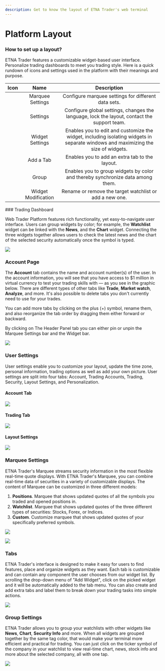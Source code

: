 ```yaml
---
description: Get to know the layout of ETNA Trader's web terminal
---
```


# Platform Layout

### How to set up a layout?

ETNA Trader features  a customizable widget-based user interface. Personalize trading dashboards to meet you trading style. Here is a quick rundown of icons and settings used in the platform with their meanings and purpose. 

<table>
  <thead>
    <tr>
      <th style="text-align:center">Icon</th>
      <th style="text-align:center">Name</th>
      <th style="text-align:center">Description</th>
    </tr>
  </thead>
  <tbody>
    <tr>
      <td style="text-align:center">
        <img src="../../.gitbook/assets/screenshot-2020-03-19-at-16.12.34.png"
        alt/>
      </td>
      <td style="text-align:center">Marquee Settings</td>
      <td style="text-align:center">Configure marquee settings for different data sets.</td>
    </tr>
    <tr>
      <td style="text-align:center">
        <img src="../../.gitbook/assets/screenshot-2020-03-19-at-16.16.37.png"
        alt/>
      </td>
      <td style="text-align:center">Settings</td>
      <td style="text-align:center">Configure global settings, changes the language, lock the layout, contact
        the support team.</td>
    </tr>
    <tr>
      <td style="text-align:center">
        <img src="../../.gitbook/assets/screenshot-2020-03-19-at-16.20.33.png"
        alt/>
      </td>
      <td style="text-align:center">Widget Settings</td>
      <td style="text-align:center">Enables you to edit and customize the widget, including isolating widgets
        in separate windows and maximizing the size of widgets.</td>
    </tr>
    <tr>
      <td style="text-align:center">
        <img src="../../.gitbook/assets/screenshot-2020-03-19-at-16.24.10.png"
        alt/>
      </td>
      <td style="text-align:center">Add a Tab</td>
      <td style="text-align:center">Enables you to add an extra tab to the layout.</td>
    </tr>
    <tr>
      <td style="text-align:center">
        <p></p>
        <p>
          <img src="../../.gitbook/assets/screenshot-2020-03-19-at-16.37.31.png"
          alt/>
        </p>
      </td>
      <td style="text-align:center">Group</td>
      <td style="text-align:center">Enables you to group widgets by color and thereby synchronize data among
        them.</td>
    </tr>
    <tr>
      <td style="text-align:center">
        <p></p>
        <p>
          <img src="../../.gitbook/assets/screenshot-2020-03-19-at-16.38.55.png"
          alt/>
        </p>
      </td>
      <td style="text-align:center">Widget Modification</td>
      <td style="text-align:center">Rename or remove the target watchlist or add a new one.</td>
    </tr>
  </tbody>
</table>### Trading Dashboard

Web Trader Platform features rich functionality, yet easy-to-navigate user interface. Users can group  widgets by color; for example, the **Watchlist** widget can be linked with the **News**, and the **Chart** widget. Connecting the three widgets together allows users to check the latest news and the chart of the selected security automatically once the symbol is typed.

![](../../.gitbook/assets/screenshot-2020-03-19-at-16.42.42.png)

### Account Page

The **Account** tab contains the name and account number\(s\) of the user. In the account information, you will see that you have access to $1 million in virtual currency to test your trading skills with — as you see in the graphic below. There are different types of other tabs like **Trade**, **Market** **watch**, **Analyze**, and more. It's also possible to delete tabs you don't currently need to use for your trades.

You can add more tabs by clicking on the plus \(+\) symbol, rename them, and also reorganize the tab order by dragging them either forward or backward.

By clicking on The Header Panel tab you can either pin or unpin the Marquee Settings bar and the Widget bar.

![](../../.gitbook/assets/screenshot-2019-04-24-at-14.56.36.png)

### User Settings

User settings enable you to customize your layout, update the time zone, personal information, trading options as well as add your own picture. User settings are split into four tabs: Account, Trading Accounts, Trading, Security, Layout Settings, and Personalization.

#### Account Tab

![](../../.gitbook/assets/screenshot-2019-04-24-at-15.15.18.png)

#### Trading Tab

![](../../.gitbook/assets/screenshot-2019-04-24-at-15.15.48.png)

#### Layout Settings

![](../../.gitbook/assets/screenshot-2019-04-24-at-15.17.28.png)

### Marquee Settings

ETNA Trader's Marquee streams security information in the most flexible real-time quote displays. With ETNA Trader's Marquee, you can combine real-time data of securities in a variety of customizable displays. The content of Marquee can be customized in three different models:

1. **Positions**. Marquee that shows updated quotes of all the symbols you traded and opened positions in.
2. **Watchlist**. Marquee that shows updated quotes of the three different types of securities: Stocks, Forex, or Indices.
3. **Custom**. Customize marquee that shows updated quotes of your specifically preferred symbols.

![](../../.gitbook/assets/screenshot-2019-04-24-at-15.23.23.png)

![](../../.gitbook/assets/screenshot-2019-04-24-at-15.23.46.png)

### Tabs

ETNA Trader's interface is designed to make it easy for users to find features, place and organize widgets as they want. Each tab is customizable and can contain any component the user chooses from our widget list. By scrolling the drop-down menu of "Add Widget", click on the picked widget and it will be automatically added to the tab menu. You can also create and add extra tabs and label them to break down your trading tasks into simple actions.

![](../../.gitbook/assets/screenshot-2019-04-24-at-15.31.13.png)

### Group Settings

ETNA Trader allows you to group your watchlists with other widgets like **News**, **Chart**, **Security Info** and more. When all widgets are grouped together by the same tag color, that would make your terminal more efficient and practical for trading. You can just click on the ticker symbol of the company in your watchlist to view real-time chart, news, stock info and more about the selected company, all with one tap.

![](../../.gitbook/assets/screenshot-2019-04-24-at-15.32.11.png)

